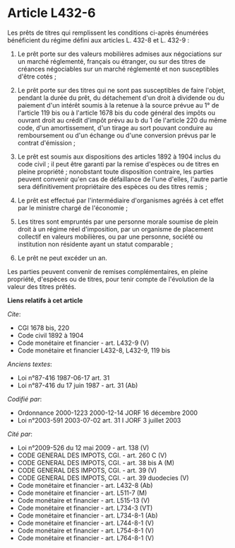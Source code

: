 # Article L432-6

Les prêts de titres qui remplissent les conditions ci-après énumérées bénéficient du régime défini aux articles L. 432-8 et
L. 432-9 :

1. Le prêt porte sur des valeurs mobilières admises aux négociations sur un marché réglementé, français ou étranger, ou sur
des titres de créances négociables sur un marché réglementé et non susceptibles d'être cotés ;

2. Le prêt porte sur des titres qui ne sont pas susceptibles de faire l'objet, pendant la durée du prêt, du détachement d'un
droit à dividende ou du paiement d'un intérêt soumis à la retenue à la source prévue au 1° de l'article 119 bis ou à
l'article 1678 bis du code général des impôts ou ouvrant droit au crédit d'impôt prévu au b du 1 de l'article 220 du même
code, d'un amortissement, d'un tirage au sort pouvant conduire au remboursement ou d'un échange ou d'une conversion prévus
par le contrat d'émission ;

3. Le prêt est soumis aux dispositions des articles 1892 à 1904 inclus du code civil ; il peut être garanti par la remise
d'espèces ou de titres en pleine propriété ; nonobstant toute disposition contraire, les parties peuvent convenir qu'en cas
de défaillance de l'une d'elles, l'autre partie sera définitivement propriétaire des espèces ou des titres remis ;

4. Le prêt est effectué par l'intermédiaire d'organismes agréés à cet effet par le ministre chargé de l'économie ;

5. Les titres sont empruntés par une personne morale soumise de plein droit à un régime réel d'imposition, par un organisme
de placement collectif en valeurs mobilières, ou par une personne, société ou institution non résidente ayant un statut
comparable ;

6. Le prêt ne peut excéder un an.

Les parties peuvent convenir de remises complémentaires, en pleine propriété, d'espèces ou de titres, pour tenir compte de
l'évolution de la valeur des titres prêtés.

**Liens relatifs à cet article**

_Cite_:

  - CGI 1678 bis, 220
  - Code civil 1892 à 1904
  - Code monétaire et financier - art. L432-9 (V)
  - Code monétaire et financier L432-8, L432-9, 119 bis

_Anciens textes_:

  - Loi n°87-416 1987-06-17 art. 31
  - Loi n°87-416 du 17 juin 1987 - art. 31 (Ab)

_Codifié par_:

  - Ordonnance 2000-1223 2000-12-14 JORF 16 décembre 2000
  - Loi n°2003-591 2003-07-02 art. 31 I JORF 3 juillet 2003

_Cité par_:

  - Loi n°2009-526 du 12 mai 2009 - art. 138 (V)
  - CODE GENERAL DES IMPOTS, CGI. - art. 260 C (V)
  - CODE GENERAL DES IMPOTS, CGI. - art. 38 bis A (M)
  - CODE GENERAL DES IMPOTS, CGI. - art. 39 (V)
  - CODE GENERAL DES IMPOTS, CGI. - art. 39 duodecies (V)
  - Code monétaire et financier - art. L432-8 (Ab)
  - Code monétaire et financier - art. L511-7 (M)
  - Code monétaire et financier - art. L515-13 (V)
  - Code monétaire et financier - art. L734-3 (VT)
  - Code monétaire et financier - art. L734-8-1 (Ab)
  - Code monétaire et financier - art. L744-8-1 (V)
  - Code monétaire et financier - art. L754-8-1 (V)
  - Code monétaire et financier - art. L764-8-1 (V)
